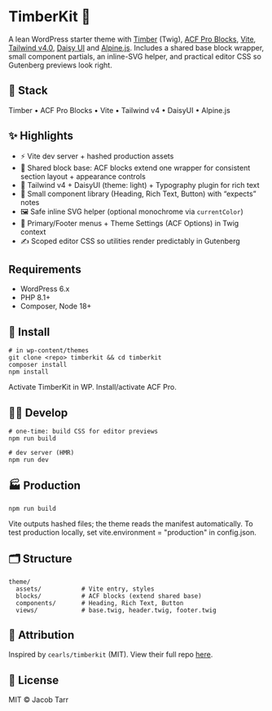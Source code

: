 # TimberKit 🚀
A lean WordPress starter theme with [Timber](https://timber.github.io/docs/v2/) (Twig), [ACF Pro Blocks](https://www.advancedcustomfields.com/resources/blocks/), [Vite](https://vite.dev/), [Tailwind v4.0](https://tailwindcss.com/), [Daisy UI](https://daisyui.com/) and [Alpine.js](https://alpinejs.dev/). Includes a shared base block wrapper, small component partials, an inline-SVG helper, and practical editor CSS so Gutenberg previews look right.

## 🧱 Stack

Timber • ACF Pro Blocks • Vite • Tailwind v4 • DaisyUI • Alpine.js

## ✨ Highlights
- ⚡ Vite dev server + hashed production assets
- 🧱 Shared block base: ACF blocks extend one wrapper for consistent section layout + appearance controls
- 🎨 Tailwind v4 + DaisyUI (theme: light) + Typography plugin for rich text
- 🧩 Small component library (Heading, Rich Text, Button) with “expects” notes
- 🖼️ Safe inline SVG helper (optional monochrome via `currentColor`)
- 🧭 Primary/Footer menus + Theme Settings (ACF Options) in Twig context
- ✍️ Scoped editor CSS so utilities render predictably in Gutenberg

## Requirements
- WordPress 6.x
- PHP 8.1+
- Composer, Node 18+

## 🚀 Install
```
# in wp-content/themes
git clone <repo> timberkit && cd timberkit
composer install
npm install
```
Activate TimberKit in WP. Install/activate ACF Pro.

## 🧑‍💻 Develop
```
# one-time: build CSS for editor previews
npm run build

# dev server (HMR)
npm run dev
```

## 🏭 Production
```
npm run build
```
Vite outputs hashed files; the theme reads the manifest automatically.
To test production locally, set vite.environment = "production" in config.json.

## 🗂️ Structure
```
theme/
  assets/           # Vite entry, styles
  blocks/           # ACF blocks (extend shared base)
  components/       # Heading, Rich Text, Button
  views/            # base.twig, header.twig, footer.twig
```

## 🙌 Attribution
Inspired by `cearls/timberkit` (MIT). View their full repo [here](https://github.com/cearls/timberkit).

## 📄 License
MIT © Jacob Tarr
